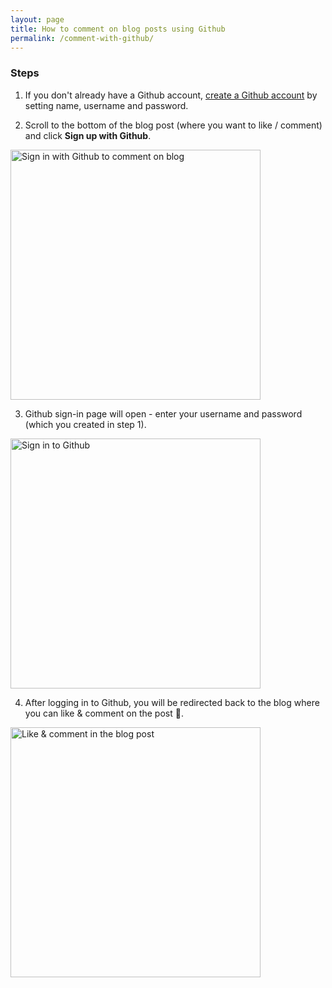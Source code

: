 ```yaml
---
layout: page
title: How to comment on blog posts using Github
permalink: /comment-with-github/
---
```


<!-- Sign in to Giscus (via Github) for commenting on blog posts -->

### Steps

1. If you don't already have a Github account, [create a Github account](https://docs.github.com/en/get-started/start-your-journey/creating-an-account-on-github#signing-up-for-a-new-personal-account) by setting name, username and password.

2. Scroll to the bottom of the blog post (where you want to like / comment) and click **Sign up with Github**.

<img src="{{ site.baseurl }}/images/giscus-sign-in-with-github.png" alt="Sign in with Github to comment on blog" style="width: 400px;"/>

3. Github sign-in page will open - enter your username and password (which you created in step 1).

<img src="{{ site.baseurl }}/images/github-sign-in.png" alt="Sign in to Github" style="width: 400px;"/>

4. After logging in to Github, you will be redirected back to the blog where you can like & comment on the post 🙂.

<img src="{{ site.baseurl }}/images/blog-like-comment.png" alt="Like & comment in the blog post" style="width: 400px;"/>
